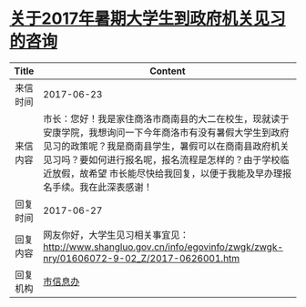 # <a href="http://www.shangluo.gov.cn/zmhd/ldxxxx.jsp?urltype=leadermail.LeaderMailContentUrl&wbtreeid=1112&leadermailid=4215">关于2017年暑期大学生到政府机关见习的咨询</a>
| Title |                                                                       Content                                                                        |
|:-----:|------------------------------------------------------------------------------------------------------------------------------------------------------|
| 来信时间  | 2017-06-23                                                                                                                                           |
| 来信内容  | 市长：您好！我是家住商洛市商南县的大二在校生，现就读于安康学院，我想询问一下今年商洛市有没有暑假大学生到政府见习的政策呢？我是商南县学生，暑假可以在商南县政府机关见习吗？要如何进行报名呢，报名流程是怎样的？由于学校临近放假，故希望 市长能尽快给我回复，以便于我能及早办理报名手续。我在此深表感谢！ |
| 回复时间  | 2017-06-27                                                                                                                                           |
| 回复内容  | 网友你好，大学生见习相关事宜见：http://www.shangluo.gov.cn/info/egovinfo/zwgk/zwgk-nry/01606072-9-02_Z/2017-0626001.htm                                              |
| 回复机构  | <a href="../../categories/agencies/市信息办.md">市信息办</a>                                                                                                 |